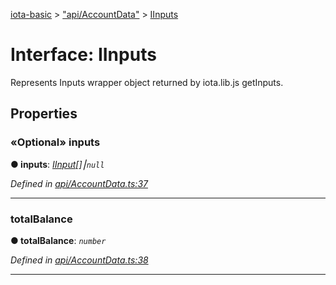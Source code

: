 [iota-basic](../README.md) > ["api/AccountData"](../modules/_api_accountdata_.md) > [IInputs](../interfaces/_api_accountdata_.iinputs.md)



# Interface: IInputs


Represents Inputs wrapper object returned by iota.lib.js getInputs.


## Properties
<a id="inputs"></a>

### «Optional» inputs

**●  inputs**:  *[IInput](_api_accountdata_.iinput.md)[]⎮`null`* 

*Defined in [api/AccountData.ts:37](https://github.com/thedewpoint/iota-basic/blob/243d8a8/src/api/AccountData.ts#L37)*





___

<a id="totalbalance"></a>

###  totalBalance

**●  totalBalance**:  *`number`* 

*Defined in [api/AccountData.ts:38](https://github.com/thedewpoint/iota-basic/blob/243d8a8/src/api/AccountData.ts#L38)*





___


